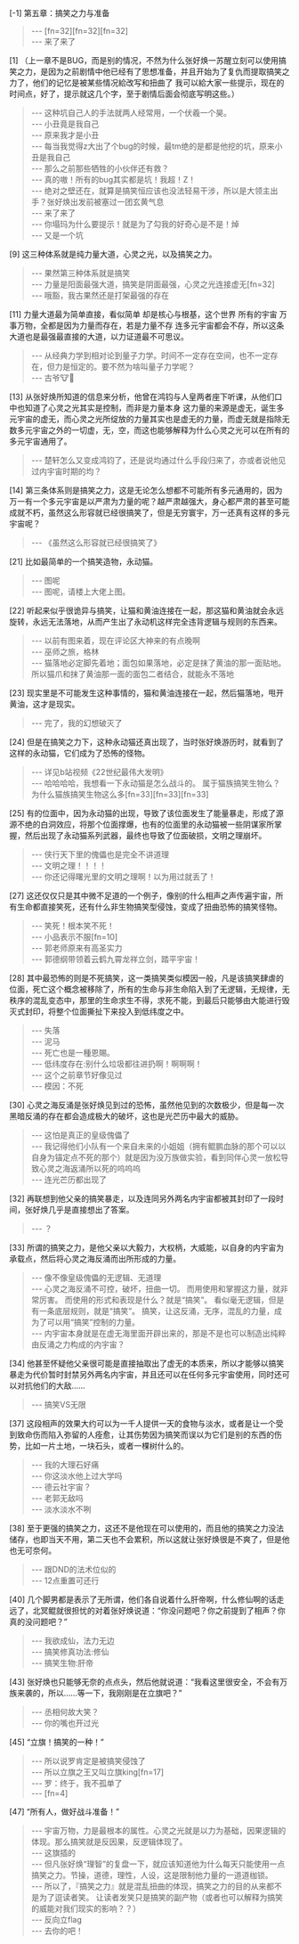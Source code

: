 
[-1] 第五章：搞笑之力与准备
>--- [fn=32][fn=32][fn=32]<br>
>--- 来了来了<br>

[1] （上一章不是BUG，而是别的情况，不然为什么张好焕一苏醒立刻可以使用搞笑之力，是因为之前剧情中他已经有了思想准备，并且开始为了复仇而提取搞笑之力了，他们的记忆是被某些情况給改写和扭曲了 我可以給大家一些提示，现在的时间点，好了，提示就这几个字，至于剧情后面会彻底写明这些。）
>--- 这种坑自己人的手法就两人经常用，一个伏羲一个昊。<br>
>--- 小丑竟是我自己<br>
>--- 原来我才是小丑<br>
>--- 每当我觉得z大出了个bug的时候，最tm绝的是都是他挖的坑，原来小丑是我自己<br>
>--- 那么之前那些牺牲的小伙伴还有救？<br>
>--- 真的嗷！所有的bug其实都是坑！我超！Z！<br>
>--- 绝对之壁还在，就算是搞笑恒应该也没法轻易干涉，所以是大领主出手？张好焕出发前被塞过一团玄黄气息<br>
>--- 来了来了<br>
>--- 你塌玛为什么要提示！就是为了勾我的好奇心是不是！焯<br>
>--- 又是一个坑<br>

[9] 这三种体系就是纯力量大道，心灵之光，以及搞笑之力。
>--- 果然第三种体系就是搞笑<br>
>--- 力量是阳面最强大道，搞笑是阴面最强，心灵之光连接虚无[fn=32]<br>
>--- 哦豁，我古果然还是打架最强的存在<br>

[11] 力量大道最为简单直接，看似简单 却是核心与根基，这个世界 所有的宇宙 万事万物，全都是因为力量而存在，若是力量不存 连多元宇宙都会不存，所以这条大道也是最强最直接的大道，以力证道最不可思议。
>--- 从经典力学到相对论到量子力学。时间不一定存在空间，也不一定存在，但力是恒定的。要不然为啥叫量子力学呢？<br>
>--- 古爷🐮🍺<br>

[13] 从张好焕所知道的信息来分析，他曾在鸿钧与人皇两者座下听课，从他们口中也知道了心灵之光其实是控制，而非是力量本身 这力量的来源是虚无，诞生多元宇宙的虚无，而心灵之光所绽放的力量其实也是虚无的力量，而虚无就是指除无数多元宇宙之外的一切虚，无，空，而这也能够解释为什么心灵之光可以在所有的多元宇宙通用了。
>--- 楚轩怎么又变成鸿钧了，还是说均通过什么手段归来了，亦或者说他见过内宇宙时期的均？<br>

[14] 第三条体系则是搞笑之力，这是无论怎么想都不可能所有多元通用的，因为万一有一个多元宇宙是以严肃为力量的呢？越严肃越强大，身心都严肃的甚至可能成就不朽，虽然这么形容就已经很搞笑了，但是无穷寰宇，万一还真有这样的多元宇宙呢？
>--- 《虽然这么形容就已经很搞笑了》<br>

[21] 比如最简单的一个搞笑造物，永动猫。
>--- 图呢<br>
>--- 图呢，请楼上大佬上图。<br>

[22] 听起来似乎很诡异与搞笑，让猫和黄油连接在一起，那这猫和黄油就会永远旋转，永远无法落地，从而产生出了永动机这样完全违背逻辑与规则的东西来。
>--- 以前有图来着，现在评论区大神来的有点晚啊<br>
>--- 巫师之旅，格林<br>
>--- 猫落地必定脚先着地；面包如果落地，必定是抹了黄油的那一面贴地。所以猫爪和抹了黄油那一面的面包二者结合，就能永不落地<br>

[23] 现实里是不可能发生这种事情的，猫和黄油连接在一起，然后猫落地，甩开黄油，这才是现实。
>--- 完了，我的幻想破灭了<br>

[24] 但是在搞笑之力下，这种永动猫还真出现了，当时张好焕游历时，就看到了这样的永动猫，它们成为了恐怖的怪物。
>--- 详见b站视频《22世纪最伟大发明》<br>
>--- 哈哈哈哈，我想看一下永动猫是怎么战斗的。    属于猫族搞笑生物么？  为什么猫族搞笑生物这么多[fn=33][fn=33][fn=33]<br>

[25] 有的位面中，因为永动猫的出现，导致了该位面发生了能量暴走，形成了源源不绝的白洞效应，将那个位面撑爆，也有的位面里的永动猫被一些阴谋家所掌握，然后出现了永动猫系列武器，最终也导致了位面破损，文明之理崩坏。
>--- 侠行天下里的傀儡也是完全不讲道理<br>
>--- 文明之理！！！！<br>
>--- 你还记得曙光里的文明之理啊！以为用过就丢了！<br>

[27] 这还仅仅只是其中微不足道的一个例子，像别的什么相声之声传遍宇宙，所有生命都直接笑死，还有什么非生物搞笑型侵蚀，变成了扭曲恐怖的搞笑怪物。
>--- 笑死！根本笑不死！<br>
>--- 小品表示不服[fn=10]<br>
>--- 郭老师原来有高圣实力<br>
>--- 郭德纲带领着云鹤九霄龙祥立剑，踏平宇宙！<br>

[28] 其中最恐怖的则是不死搞笑，这一类搞笑类似模因一般，凡是该搞笑肆虐的位面，死亡这个概念被移除了，所有的生命与非生命陷入到了无逻辑，无规律，无秩序的混乱变态中，那里的生命求生不得，求死不能，到最后只能够由大能进行毁灭式封印，将整个位面撕扯下来投入到低纬度之中。
>--- 失落<br>
>--- 泥马<br>
>--- 死亡也是一種恩賜。<br>
>--- 低纬度存在:别什么垃圾都往进扔啊！啊啊啊！<br>
>--- 这个之前章节好像见过<br>
>--- 模因：不死<br>

[30] 心灵之海反涌是张好焕见到过的恐怖，虽然他见到的次数极少，但是每一次黑暗反涌的存在都会造成极大的破坏，这也是光芒历中最大的威胁。
>--- 这怕是真正的皇级傀儡了<br>
>--- 我记得他们小队有一个来自未来的小姐姐（拥有鲲鹏血脉的那个可以以自身为锚定点不死的那个）就是因为没万族做实验，看到同伴心灵一放松导致心灵之海返涌所以死的呜呜呜<br>
>--- 连光芒历都出现了<br>

[32] 再联想到他父亲的搞笑暴走，以及连同另外两名内宇宙都被其封印了一段时间，张好焕几乎是直接想出了答案。
>--- ？<br>

[33] 所谓的搞笑之力，是他父亲以大毅力，大权柄，大威能，以自身的内宇宙为承载点，然后将心灵之海反涌而出所形成的力量。
>--- 像不像皇级傀儡的无逻辑、无道理<br>
>--- 心灵之海反涌不可控，破坏，扭曲一切。  而用使用和掌握这力量，就非常厉害。   而使用的形式和表现是什么？就是“搞笑”。   看似毫无逻辑，但是有一条底层规则，就是“搞笑”。   搞笑，让这反涌，无序，混乱的力量，成为了可以用“搞笑”控制的力量。<br>
>--- 内宇宙本身就是在虚无海里面开辟出来的，那是不是也可以制造出纯粹由反涌之力构成的内宇宙？<br>

[34] 他甚至怀疑他父亲很可能是直接抽取出了虚无的本质来，所以才能够以搞笑暴走为代价暂时封禁另外两名内宇宙，并且还可以在任何多元宇宙使用，同时还可以对抗他们的大敌……
>--- 搞笑VS无限<br>

[37] 这段相声的效果大约可以为一千人提供一天的食物与淡水，或者是让一个受到致命伤而陷入弥留的人痊愈，让其伤势因为搞笑而误以为它们是别的东西的伤势，比如一片土地，一块石头，或者一棵树什么的。
>--- 我的大理石好痛<br>
>--- 你这淡水他上过大学吗<br>
>--- 德云社宇宙？<br>
>--- 老郭无敌吗<br>
>--- 淡水淡水不咧<br>

[38] 至于更强的搞笑之力，这还不是他现在可以使用的，而且他的搞笑之力没法储存，也即当天不用，第二天也不会累积，所以这就让张好焕很是不爽了，但是他也无可奈何。
>--- 跟DND的法术位似的<br>
>--- 12点重置可还行<br>

[40] 几个脚男都是表示了无所谓，他们各自说着什么肝帝啊，什么修仙啊的话走远了，北冥鲲就很担忧的对着张好焕说道：“你没问题吧？你之前提到了相声？你真的没问题吧？”
>--- 我欲成仙，法力无边<br>
>--- 搞笑修真功法:修仙<br>
>--- 搞笑生物:肝帝<br>

[43] 张好焕也只能够无奈的点点头，然后他就说道：“我看这里很安全，不会有万族来袭的，所以……等一下，我刚刚是在立旗吧？”
>--- 丞相何故大笑？<br>
>--- 你的嘴也开过光<br>

[45] “立旗！搞笑的一种！”
>--- 所以说罗肯定是被搞笑侵蚀了<br>
>--- 所以立旗之王又叫立旗king[fn=17]<br>
>--- 罗：终于，我不孤单了<br>
>--- [fn=4]<br>

[47] “所有人，做好战斗准备！”
>--- 宇宙万物，力是最根本的属性。心灵之光就是以力为基础，因果逻辑的体现。那么搞笑就是反因果，反逻辑体现了。<br>
>--- 这旗插的<br>
>--- 但凡张好焕“理智”的复盘一下，就应该知道他为什么每天只能使用一点搞笑之力。节操，道德，理性，人设，这是限制他力量的一道道枷锁。<br>
>--- 所以了，『搞笑之力』就是混乱扭曲的体现，搞笑之力的目的从来都不是为了逗读者笑。
让读者发笑只是搞笑的副产物（或者也可以解释为搞笑的威能对我们现实的影响？？）<br>
>--- 反向立flag<br>
>--- 去你的吧！<br>
